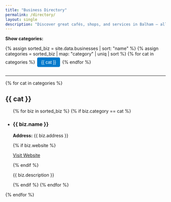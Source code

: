 ```yaml
---
title: "Business Directory"
permalink: /directory/
layout: single
description: "Discover great cafés, shops, and services in Balham — all in one place."
---
```


<style>
#category-buttons {
  margin-bottom: 1.5rem;

  .category-toggle {
    background-color: #f0f0f0;
    border: 1px solid #ccc;
    color: #333;
    padding: 0.4em 0.8em;
    margin: 0.2em;
    border-radius: 4px;
    cursor: pointer;
    font-size: 0.9rem;
  }

  .category-toggle.active {
    background-color: #007ACC;
    color: white;
    border-color: #007ACC;
  }

  .category-toggle:hover {
    opacity: 0.9;
  }
}
</style>

<p><strong>Show categories:</strong></p>
<div id="category-buttons">
  {% assign sorted_biz = site.data.businesses | sort: "name" %}
  {% assign categories = sorted_biz | map: "category" | uniq | sort %}
  {% for cat in categories %}
    <button class="category-toggle active" data-category="{{ cat | slugify }}">{{ cat }}</button>
  {% endfor %}
</div>

<hr>

<div id="business-list">
  {% for cat in categories %}
    <div class="biz-category" data-category="{{ cat | slugify }}">
      <h2>{{ cat }}</h2>
      <ul>
        {% for biz in sorted_biz %}
          {% if biz.category == cat %}
            <li id="{{ biz.name | slugify }}">
              <h3>{{ biz.name }}</h3>
              <p><strong>Address:</strong> {{ biz.address }}</p>
              {% if biz.website %}
                <p><a href="{{ biz.website }}" target="_blank">Visit Website</a></p>
              {% endif %}
              <p>{{ biz.description }}</p>
            </li>
          {% endif %}
        {% endfor %}
      </ul>
    </div>
  {% endfor %}
</div>

<script>
  document.addEventListener("DOMContentLoaded", function () {
    const buttons = document.querySelectorAll('.category-toggle');

    buttons.forEach(button => {
      button.addEventListener('click', function () {
        const category = this.getAttribute('data-category');
        const blocks = document.querySelectorAll(`.biz-category[data-category="${category}"]`);
        const isActive = this.classList.toggle('active');

        blocks.forEach(block => {
          block.style.display = isActive ? '' : 'none';
        });
      });
    });
  });
</script>

